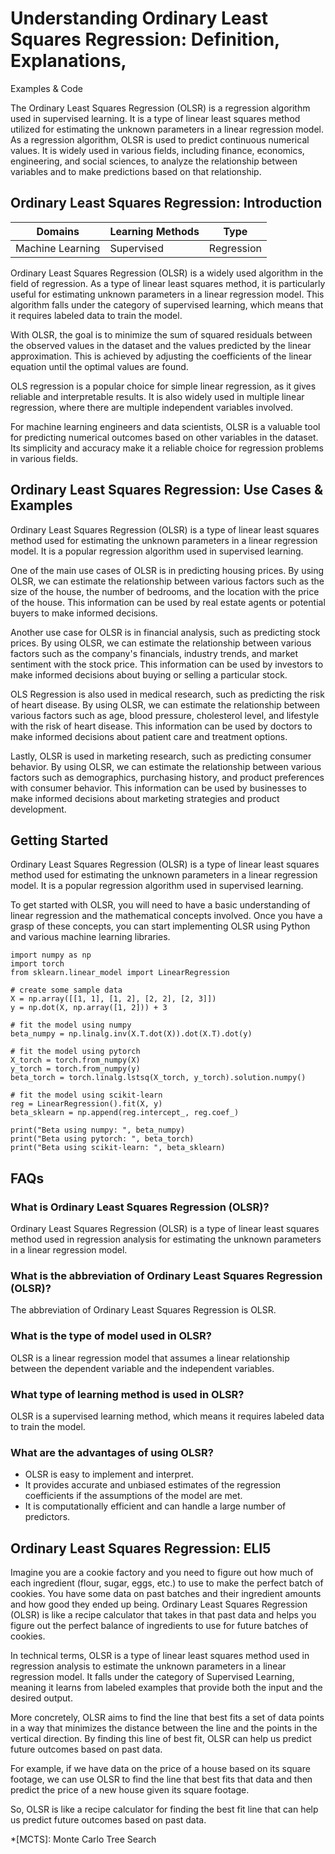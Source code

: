 # Understanding Ordinary Least Squares Regression: Definition, Explanations,
Examples & Code

The Ordinary Least Squares Regression (OLSR) is a regression algorithm used in
supervised learning. It is a type of linear least squares method utilized for
estimating the unknown parameters in a linear regression model. As a
regression algorithm, OLSR is used to predict continuous numerical values. It
is widely used in various fields, including finance, economics, engineering,
and social sciences, to analyze the relationship between variables and to make
predictions based on that relationship.

## Ordinary Least Squares Regression: Introduction

Domains | Learning Methods | Type  
---|---|---  
Machine Learning | Supervised | Regression  
  
Ordinary Least Squares Regression (OLSR) is a widely used algorithm in the
field of regression. As a type of linear least squares method, it is
particularly useful for estimating unknown parameters in a linear regression
model. This algorithm falls under the category of supervised learning, which
means that it requires labeled data to train the model.

With OLSR, the goal is to minimize the sum of squared residuals between the
observed values in the dataset and the values predicted by the linear
approximation. This is achieved by adjusting the coefficients of the linear
equation until the optimal values are found.

OLS regression is a popular choice for simple linear regression, as it gives
reliable and interpretable results. It is also widely used in multiple linear
regression, where there are multiple independent variables involved.

For machine learning engineers and data scientists, OLSR is a valuable tool
for predicting numerical outcomes based on other variables in the dataset. Its
simplicity and accuracy make it a reliable choice for regression problems in
various fields.

## Ordinary Least Squares Regression: Use Cases & Examples

Ordinary Least Squares Regression (OLSR) is a type of linear least squares
method used for estimating the unknown parameters in a linear regression
model. It is a popular regression algorithm used in supervised learning.

One of the main use cases of OLSR is in predicting housing prices. By using
OLSR, we can estimate the relationship between various factors such as the
size of the house, the number of bedrooms, and the location with the price of
the house. This information can be used by real estate agents or potential
buyers to make informed decisions.

Another use case for OLSR is in financial analysis, such as predicting stock
prices. By using OLSR, we can estimate the relationship between various
factors such as the company's financials, industry trends, and market
sentiment with the stock price. This information can be used by investors to
make informed decisions about buying or selling a particular stock.

OLS Regression is also used in medical research, such as predicting the risk
of heart disease. By using OLSR, we can estimate the relationship between
various factors such as age, blood pressure, cholesterol level, and lifestyle
with the risk of heart disease. This information can be used by doctors to
make informed decisions about patient care and treatment options.

Lastly, OLSR is used in marketing research, such as predicting consumer
behavior. By using OLSR, we can estimate the relationship between various
factors such as demographics, purchasing history, and product preferences with
consumer behavior. This information can be used by businesses to make informed
decisions about marketing strategies and product development.

## Getting Started

Ordinary Least Squares Regression (OLSR) is a type of linear least squares
method used for estimating the unknown parameters in a linear regression
model. It is a popular regression algorithm used in supervised learning.

To get started with OLSR, you will need to have a basic understanding of
linear regression and the mathematical concepts involved. Once you have a
grasp of these concepts, you can start implementing OLSR using Python and
various machine learning libraries.

    
    
    
    import numpy as np
    import torch
    from sklearn.linear_model import LinearRegression
    
    # create some sample data
    X = np.array([[1, 1], [1, 2], [2, 2], [2, 3]])
    y = np.dot(X, np.array([1, 2])) + 3
    
    # fit the model using numpy
    beta_numpy = np.linalg.inv(X.T.dot(X)).dot(X.T).dot(y)
    
    # fit the model using pytorch
    X_torch = torch.from_numpy(X)
    y_torch = torch.from_numpy(y)
    beta_torch = torch.linalg.lstsq(X_torch, y_torch).solution.numpy()
    
    # fit the model using scikit-learn
    reg = LinearRegression().fit(X, y)
    beta_sklearn = np.append(reg.intercept_, reg.coef_)
    
    print("Beta using numpy: ", beta_numpy)
    print("Beta using pytorch: ", beta_torch)
    print("Beta using scikit-learn: ", beta_sklearn)
    
    

## FAQs

### What is Ordinary Least Squares Regression (OLSR)?

Ordinary Least Squares Regression (OLSR) is a type of linear least squares
method used in regression analysis for estimating the unknown parameters in a
linear regression model.

### What is the abbreviation of Ordinary Least Squares Regression (OLSR)?

The abbreviation of Ordinary Least Squares Regression is OLSR.

### What is the type of model used in OLSR?

OLSR is a linear regression model that assumes a linear relationship between
the dependent variable and the independent variables.

### What type of learning method is used in OLSR?

OLSR is a supervised learning method, which means it requires labeled data to
train the model.

### What are the advantages of using OLSR?

  * OLSR is easy to implement and interpret.
  * It provides accurate and unbiased estimates of the regression coefficients if the assumptions of the model are met.
  * It is computationally efficient and can handle a large number of predictors.

## Ordinary Least Squares Regression: ELI5

Imagine you are a cookie factory and you need to figure out how much of each
ingredient (flour, sugar, eggs, etc.) to use to make the perfect batch of
cookies. You have some data on past batches and their ingredient amounts and
how good they ended up being. Ordinary Least Squares Regression (OLSR) is like
a recipe calculator that takes in that past data and helps you figure out the
perfect balance of ingredients to use for future batches of cookies.

In technical terms, OLSR is a type of linear least squares method used in
regression analysis to estimate the unknown parameters in a linear regression
model. It falls under the category of Supervised Learning, meaning it learns
from labeled examples that provide both the input and the desired output.

More concretely, OLSR aims to find the line that best fits a set of data
points in a way that minimizes the distance between the line and the points in
the vertical direction. By finding this line of best fit, OLSR can help us
predict future outcomes based on past data.

For example, if we have data on the price of a house based on its square
footage, we can use OLSR to find the line that best fits that data and then
predict the price of a new house given its square footage.

So, OLSR is like a recipe calculator for finding the best fit line that can
help us predict future outcomes based on past data.

  *[MCTS]: Monte Carlo Tree Search